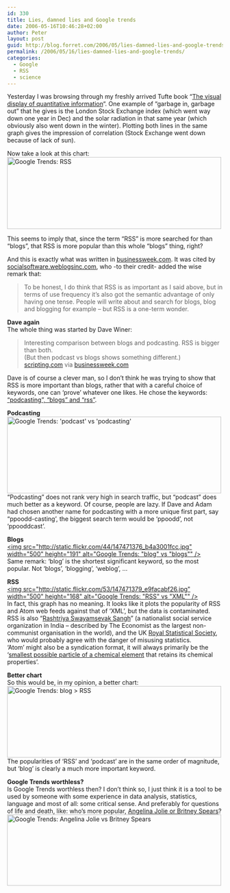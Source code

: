 ```yaml
---
id: 330
title: Lies, damned lies and Google trends
date: 2006-05-16T10:46:28+02:00
author: Peter
layout: post
guid: http://blog.forret.com/2006/05/lies-damned-lies-and-google-trends/
permalink: /2006/05/16/lies-damned-lies-and-google-trends/
categories:
  - Google
  - RSS
  - science
---
```

Yesterday I was browsing through my freshly arrived Tufte book &#8220;[The visual display of quantitative information](http://www.edwardtufte.com/tufte/books_vdqi)&#8220;. One example of &#8220;garbage in, garbage out&#8221; that he gives is the London Stock Exchange index (which went way down one year in Dec) and the solar radiation in that same year (which obviously also went down in the winter). Plotting both lines in the same graph gives the impression of correlation (Stock Exchange went down because of lack of sun).

Now take a look at this chart:  
[<img  src="http://static.flickr.com/51/147471380_8a5aa8f372.jpg" width="500" height="168" alt="Google Trends: RSS" />](http://www.flickr.com/photos/pforret/147471380/ "Photo Sharing")

This seems to imply that, since the term &#8220;RSS&#8221; is more searched for than &#8220;blogs&#8221;, that RSS is more popular than this whole &#8220;blogs&#8221; thing, right?

And this is exactly what was written in [businessweek.com](http://www.businessweek.com/the_thread/blogspotting/archives/2006/05/rss_podcasting.html#comments). It was cited by [socialsoftware.weblogsinc.com](http://socialsoftware.weblogsinc.com/2006/05/15/examining-the-roots-and-growth-of-web-2-0/), who -to their credit- added the wise remark that:

> To be honest, I do think that RSS is as important as I said above, but in terms of use frequency it&#8217;s also got the semantic advantage of only having one tense. People will write about and search for blogs, blog and blogging for example &#8211; but RSS is a one-term wonder.

<!--more-->

  
**Dave again**  
The whole thing was started by Dave Winer:

> Interesting comparison between blogs and podcasting. RSS is bigger than both.  
> (But then podcast vs blogs shows something different.)  
> [scripting.com](http://www.scripting.com/2006/05/10.html#googleJesusRss) via [businessweek.com](http://www.businessweek.com/the_thread/blogspotting/archives/2006/05/rss_podcasting.html)

Dave is of course a clever man, so I don&#8217;t think he was trying to show that RSS is more important than blogs, rather that with a careful choice of keywords, one can &#8216;prove&#8217; whatever one likes. He chose the keywords: [&#8220;podcasting&#8221;, &#8220;blogs&#8221; and &#8220;rss&#8221;](http://www.google.com/trends?q=podcasting%2Cblogs%2Crss&ctab=0&date=all&geo=all).

**Podcasting**  
[<img  src="http://static.flickr.com/52/147471378_46d8d5f7de.jpg" width="500" height="179" alt="Google Trends: 'podcast' vs 'podcasting'" />](http://www.flickr.com/photos/pforret/147471378/ "Photo Sharing")  
&#8220;Podcasting&#8221; does not rank very high in search traffic, but &#8220;podcast&#8221; does much better as a keyword. Of course, people are lazy. If Dave and Adam had chosen another name for podcasting with a more unique first part, say &#8220;ppoodd-casting&#8217;, the biggest search term would be &#8216;ppoodd&#8217;, not &#8216;ppooddcast&#8217;.

**Blogs**  
[<img  src="http://static.flickr.com/44/147471376_b4a3001fcc.jpg" width="500" height="191" alt="Google Trends: "blog" vs "blogs"" />](http://www.flickr.com/photos/pforret/147471376/ "Photo Sharing")  
Same remark: &#8216;blog&#8217; is the shortest significant keyword, so the most popular. Not &#8216;blogs&#8217;, &#8216;blogging&#8217;, &#8216;weblog&#8217;, &#8230; 

**RSS**  
[<img  src="http://static.flickr.com/53/147471379_e9facabf26.jpg" width="500" height="168" alt="Google Trends: "RSS" vs "XML"" />](http://www.flickr.com/photos/pforret/147471379/ "Photo Sharing")  
In fact, this graph has no meaning. It looks like it plots the popularity of RSS and Atom web feeds against that of &#8216;XML&#8217;, but the data is contaminated. RSS is also &#8220;[Rashtriya Swayamsevak Sangh](http://en.wikipedia.org/wiki/Rashtriya_Swayamsevak_Sangh)&#8221; (a nationalist social service organization in India &#8211; described by The Economist as the largest non-communist organisation in the world), and the UK [Royal Statistical Society](http://en.wikipedia.org/wiki/Royal_Statistical_Society), who would probably agree with the danger of misusing statistics.  
&#8216;Atom&#8217; might also be a syndication format, it will always primarily be the &#8216;[smallest possible particle of a chemical element](http://en.wikipedia.org/wiki/Atom) that retains its chemical properties&#8217;.

**Better chart**  
So this would be, in my opinion, a better chart:  
[<img  src="http://static.flickr.com/56/147471377_59fd3d2c17.jpg" width="500" height="167" alt="Google Trends: blog > RSS" />](http://www.flickr.com/photos/pforret/147471377/ "Photo Sharing")  
The popularities of &#8216;RSS&#8217; and &#8216;podcast&#8217; are in the same order of magnitude, but &#8216;blog&#8217; is clearly a much more important keyword.

**Google Trends worthless?**  
Is Google Trends worthless then? I don&#8217;t think so, I just think it is a tool to be used by someone with some experience in data analysis, statistics, language and most of all: some critical sense. And preferably for questions of life and death, like: who&#8217;s more popular, [Angelina Jolie or Britney Spears](http://www.google.com/trends?q=angelina+jolie%2Cbritney+spears&ctab=0&geo=all&date=all)?  
[<img  src="http://static.flickr.com/51/147482216_e588b876ee.jpg" width="500" height="166" alt="Google Trends: Angelina Jolie vs Britney Spears" />](http://www.flickr.com/photos/pforret/147482216/ "Photo Sharing")